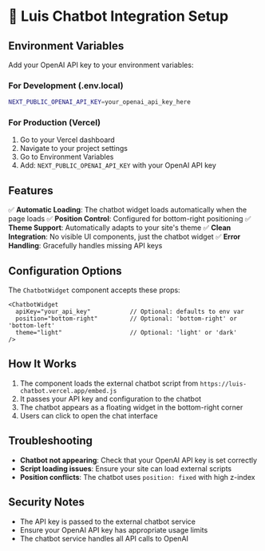 # 🤖 Luis Chatbot Integration Setup

## Environment Variables

Add your OpenAI API key to your environment variables:

### For Development (.env.local)
```bash
NEXT_PUBLIC_OPENAI_API_KEY=your_openai_api_key_here
```

### For Production (Vercel)
1. Go to your Vercel dashboard
2. Navigate to your project settings
3. Go to Environment Variables
4. Add: `NEXT_PUBLIC_OPENAI_API_KEY` with your OpenAI API key

## Features

✅ **Automatic Loading**: The chatbot widget loads automatically when the page loads
✅ **Position Control**: Configured for bottom-right positioning
✅ **Theme Support**: Automatically adapts to your site's theme
✅ **Clean Integration**: No visible UI components, just the chatbot widget
✅ **Error Handling**: Gracefully handles missing API keys

## Configuration Options

The `ChatbotWidget` component accepts these props:

```tsx
<ChatbotWidget 
  apiKey="your_api_key"           // Optional: defaults to env var
  position="bottom-right"         // Optional: 'bottom-right' or 'bottom-left'
  theme="light"                   // Optional: 'light' or 'dark'
/>
```

## How It Works

1. The component loads the external chatbot script from `https://luis-chatbot.vercel.app/embed.js`
2. It passes your API key and configuration to the chatbot
3. The chatbot appears as a floating widget in the bottom-right corner
4. Users can click to open the chat interface

## Troubleshooting

- **Chatbot not appearing**: Check that your OpenAI API key is set correctly
- **Script loading issues**: Ensure your site can load external scripts
- **Position conflicts**: The chatbot uses `position: fixed` with high z-index

## Security Notes

- The API key is passed to the external chatbot service
- Ensure your OpenAI API key has appropriate usage limits
- The chatbot service handles all API calls to OpenAI
